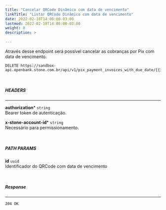```yaml
---
title: "Cancelar QRCode Dinâmico com data de vencimento"
linkTitle: "Listar QRCode Dinâmico com data de vencimento"
date: 2022-02-18T14:00:00-03:00
lastmod: 2022-02-18T14:08:00-03:00
weight: 8
description: >
  
---
```


Através desse endpoint será possível cancelar as cobranças por Pix com data de vencimento.

```
DELETE https://sandbox-api.openbank.stone.com.br/api/v1/pix_payment_invoices_with_due_date/{{id}}
```
<br>

##### **HEADERS**
---

**authorization*** `string`
<br> Bearer token de autenticação.

**x-stone-account-id*** `string`
<br> Necessário para permissionamento.

<br>

##### **PATH PARAMS**

**id** `uuid`
<br> Identificador do QRCode com data de vencimento

<br>

##### **Response**
---

```
204 OK
```
